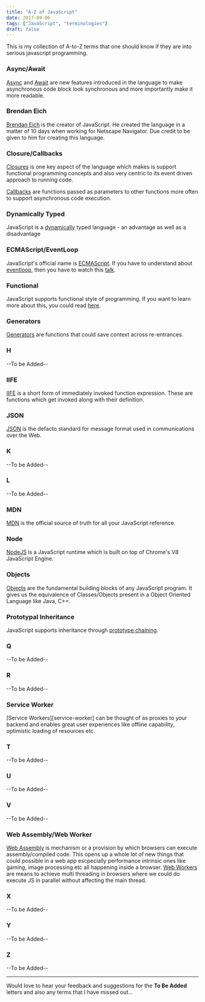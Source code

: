 ```yaml
---
title: "A-Z of JavaScript"
date: 2017-09-06
tags: ["JavaScript", "terminologies"]
draft: false
---
```


This is my collection of A-to-Z terms that one should know if they are into serious javascript programming.

### **A**sync/**Await**
[Async][async] and [Await][await] are new features introduced in the language to make asynchronous code block look synchronous and more importantly make it more readable.

### **B**rendan Eich
[Brendan Eich][BrendanEich] is the creator of JavaScript. He created the language in a matter of 10 days when working for Netscape Navigator. Due credit to be given to him for creating this language.

### **C**losure/**C**allbacks
[Closures][closures] is one key aspect of the language which makes is support functional programming concepts and also very centric to its event driven approach to running code.

[Callbacks][callbacks] are functions passed as parameters to other functions more often to support asynchronous code execution.

### **D**ynamically Typed
JavaScript is a [dynamically][dynamic-typing] typed language - an advantage as well as a disadvantage

### **E**CMAScript/**E**ventLoop
JavaScript's official name is [ECMAScript][ECMAScript].
If you have to understand about [eventloop][event-loop], then you have to watch this [talk][philip-roberts].

### **F**unctional
JavaScript supports functional style of programming. If you want to learn more about this, you could read [here][functional-light].

### **G**enerators
[Generators][generators] are functions that could save context across re-entrances.

### **H**
--To be Added--

### **I**IFE
[IIFE][iife] is a short form of immediately invoked function expression. These are functions which get invoked along with their definition.

### **J**SON
[JSON][json] is the defacto standard for message format used in communications over the Web.

### **K**
--To be Added--

### **L**
--To be Added--

### **M**DN
[MDN][mdn] is the official source of truth for all your JavaScript reference.

### **N**ode
[NodeJS][node] is a JavaScript runtime which is built on top of Chrome's V8 JavaScript Engine.

### **O**bjects
[Objects][objects] are the fundamental building blocks of any JavaScript program. It gives us the equivalence of Classes/Objects present in a Object Oriented Language like Java, C++.

### **P**rototypal Inheritance
JavaScript supports inheritance through [prototype chaining][prototype-chain].

### **Q**
--To be Added--

### **R**
--To be Added--

### **S**ervice Worker
[Service Workers][service-worker] can be thought of as proxies to your backend and enables great user experiences like offline capability, optimistic loading of resources etc.

### **T**
--To be Added--

### **U**
--To be Added--

### **V**
--To be Added--

### **W**eb Assembly/**W**eb Worker
[Web Assembly][web-assembly] is mechanism or a provision by which browsers can execute assembly/compiled code. This opens up a whole lot of new things that could possible in a web app escpecially performance intrinsic ones like gaming, image processing etc all happening inside a browser.
[Web Workers][web-worker] are means to achieve multi threading in browsers where we could do execute JS in parallel without affecting the main thread.

### **X**
--To be Added--

### **Y**
--To be Added--

### **Z**
--To be Added--

--------

Would love to hear your feedback and suggestions for the **To Be Added** letters and also any terms that I have missed out...

[async]: https://developer.mozilla.org/en-US/docs/Web/JavaScript/Reference/Statements/async_function
[await]: https://developer.mozilla.org/en-US/docs/Web/JavaScript/Reference/Operators/await
[BrendanEich]: https://en.wikipedia.org/wiki/Brendan_Eich
[closures]: https://developer.mozilla.org/en-US/docs/Web/JavaScript/Closures
[callbacks]: https://developer.mozilla.org/en-US/docs/Glossary/Callback_function
[dynamic-typing]: https://developer.mozilla.org/en-US/docs/Glossary/Dynamic_typing
[ECMAScript]: https://developer.mozilla.org/en-US/docs/Web/JavaScript/Language_Resources
[philip-roberts]: https://www.youtube.com/watch?v=8aGhZQkoFbQ
[event-loop]: https://developer.mozilla.org/en-US/docs/Web/JavaScript/EventLoop
[functional-light]: https://github.com/getify/Functional-Light-JS
[generators]: https://developer.mozilla.org/en-US/docs/Web/JavaScript/Reference/Statements/function%2A
[iife]: https://developer.mozilla.org/en-US/docs/Glossary/IIFE
[json]: https://developer.mozilla.org/en-US/docs/Learn/JavaScript/Objects/JSON
[node]: https://nodejs.org/en/
[mdn]: https://developer.mozilla.org/bm/docs/Web/JavaScript
[objects]: https://developer.mozilla.org/en-US/docs/Web/JavaScript/Guide/Working_with_Objects
[prototype-chain]: https://developer.mozilla.org/en-US/docs/Web/JavaScript/Inheritance_and_the_prototype_chain
[service-workers]:https://developer.mozilla.org/en-US/docs/Web/API/Service_Worker_API
[web-assembly]: https://developer.mozilla.org/en-US/docs/WebAssembly
[web-worker]: https://developer.mozilla.org/en-US/docs/Web/API/Web_Workers_API/Using_web_workers